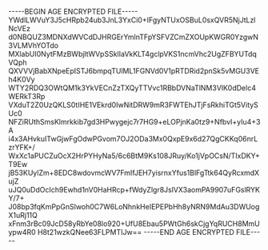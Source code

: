 -----BEGIN AGE ENCRYPTED FILE-----
YWdlLWVuY3J5cHRpb24ub3JnL3YxCi0+IFgyNTUxOSBuL0sxQVR5NjJtLzlNcVEz
d0NBQUZ3MDNXdWVCdDJHRGErYmlnTFpYSFVZCmZXOUpKWGR0YzgwN3VLMVhYOTdo
MXlabUI0NytFMzBWbjltWVpSSklIaVkKLT4gclpVKS1ncmVhc2UgZFBYUTdqVQph
QXVVVjBabXNpeEpISTJ6bmpqTUlML1FGNVd0V1pRTDRid2pnSk5vMGU3VEh4K0Vy
WTY2RDQ3OWtQM1k3YkVECnZzTXQyTTVvc1RBbDVNaTlNM3VlK0dDelc4WERkT3Rp
VXduT2Z0UzQKLS0tIHE1VEkrd0IwNitDRW9mR3FWTEhJTjFsRkhiTGt5VitySUc0
NFZiRUthSmsKlmrkkib7gd3HPwygejc7r7HG9+eLOPjnKa0tz9+NfbvI+yIu4+3A
i4x3AHvkuITwGjwFgOdwPGvom7OJ2ODa3Mx0QxpE9x6d27QgCKKq06nrLzrYFK+/
WxXc1aPUCZuOcX2HrPYHyNa5/6c6BtM9Ks108JRuy/Ko1jVpOCsN/TIxDKY+T9Ew
jB53KUylZm+8EDC8wdovmcWV7FmIfJEH7yisrnxYfus1BlFgTtk64QyRcxmdXujZ
uJQ0uDdOcIch9Ewhd1nV0HaHRcp+fWdyZlgr8JslVX3aomPA9907uFGslRYKY/7+
J08bp3fqKmPpGnSlwoh0C7W6LoNhnkHeIEPEPbHh8yNRN9MdAu3DWUogX1uRj11Q
xFnm3rBc09JcD58yRbYe08lo920+UfU8Ebau5PWtGh6skCjgYqRUCH8MmUypw4R0
H8t21wzkQNee63FLPMTIJw==
-----END AGE ENCRYPTED FILE-----
